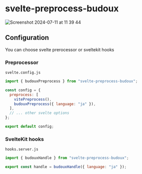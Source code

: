 # svelte-preprocess-budoux

![Screenshot 2024-07-11 at 11 39 44](https://github.com/ryoppippi/svelte-preprocess-budoux/assets/1560508/03fd68d9-58fc-445b-8186-a42f22114ae2)


## Configuration

You can choose svelte prerocessor or sveltekit hooks

### Preprocessor 
`svelte.config.js`

```js
import { budouxPreprocess } from "svelte-preprocess-budoux";

const config = {
  preprocess: [
    vitePreprocess(),
    budouxPreprocess({ language: "ja" }),
  ],
  // ... other svelte options
};

export default config;
```

### SvelteKit hooks

`hooks.server.js`

```js
import { budouxHandle } from "svelte-preprocess-budoux";

export const handle = budouxHandle({ language: "ja" });
```
